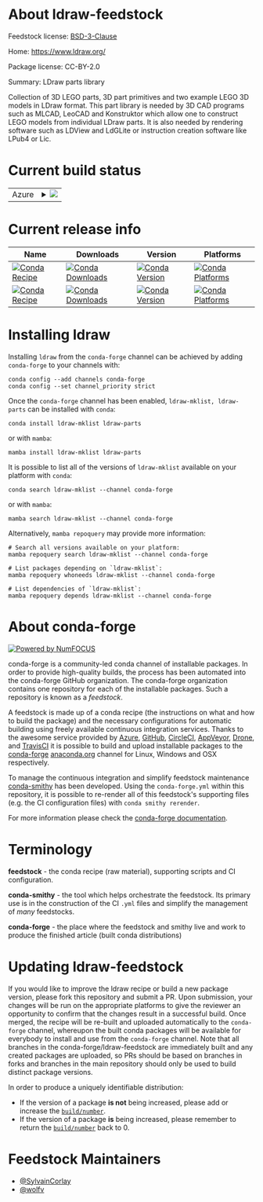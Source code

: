 About ldraw-feedstock
=====================

Feedstock license: [BSD-3-Clause](https://github.com/conda-forge/ldraw-feedstock/blob/main/LICENSE.txt)

Home: https://www.ldraw.org/

Package license: CC-BY-2.0

Summary: LDraw parts library

Collection of 3D LEGO parts, 3D part primitives and two example LEGO 3D models
in LDraw format. This part library is needed by 3D CAD programs such as MLCAD,
LeoCAD and Konstruktor which allow one to construct LEGO models from
individual LDraw parts. It is also needed by rendering software such as LDView
and LdGLite or instruction creation software like LPub4 or Lic.


Current build status
====================


<table>
    
  <tr>
    <td>Azure</td>
    <td>
      <details>
        <summary>
          <a href="https://dev.azure.com/conda-forge/feedstock-builds/_build/latest?definitionId=7890&branchName=main">
            <img src="https://dev.azure.com/conda-forge/feedstock-builds/_apis/build/status/ldraw-feedstock?branchName=main">
          </a>
        </summary>
        <table>
          <thead><tr><th>Variant</th><th>Status</th></tr></thead>
          <tbody><tr>
              <td>linux_64</td>
              <td>
                <a href="https://dev.azure.com/conda-forge/feedstock-builds/_build/latest?definitionId=7890&branchName=main">
                  <img src="https://dev.azure.com/conda-forge/feedstock-builds/_apis/build/status/ldraw-feedstock?branchName=main&jobName=linux&configuration=linux%20linux_64_" alt="variant">
                </a>
              </td>
            </tr><tr>
              <td>osx_64</td>
              <td>
                <a href="https://dev.azure.com/conda-forge/feedstock-builds/_build/latest?definitionId=7890&branchName=main">
                  <img src="https://dev.azure.com/conda-forge/feedstock-builds/_apis/build/status/ldraw-feedstock?branchName=main&jobName=osx&configuration=osx%20osx_64_" alt="variant">
                </a>
              </td>
            </tr><tr>
              <td>win_64</td>
              <td>
                <a href="https://dev.azure.com/conda-forge/feedstock-builds/_build/latest?definitionId=7890&branchName=main">
                  <img src="https://dev.azure.com/conda-forge/feedstock-builds/_apis/build/status/ldraw-feedstock?branchName=main&jobName=win&configuration=win%20win_64_" alt="variant">
                </a>
              </td>
            </tr>
          </tbody>
        </table>
      </details>
    </td>
  </tr>
</table>

Current release info
====================

| Name | Downloads | Version | Platforms |
| --- | --- | --- | --- |
| [![Conda Recipe](https://img.shields.io/badge/recipe-ldraw--mklist-green.svg)](https://anaconda.org/conda-forge/ldraw-mklist) | [![Conda Downloads](https://img.shields.io/conda/dn/conda-forge/ldraw-mklist.svg)](https://anaconda.org/conda-forge/ldraw-mklist) | [![Conda Version](https://img.shields.io/conda/vn/conda-forge/ldraw-mklist.svg)](https://anaconda.org/conda-forge/ldraw-mklist) | [![Conda Platforms](https://img.shields.io/conda/pn/conda-forge/ldraw-mklist.svg)](https://anaconda.org/conda-forge/ldraw-mklist) |
| [![Conda Recipe](https://img.shields.io/badge/recipe-ldraw--parts-green.svg)](https://anaconda.org/conda-forge/ldraw-parts) | [![Conda Downloads](https://img.shields.io/conda/dn/conda-forge/ldraw-parts.svg)](https://anaconda.org/conda-forge/ldraw-parts) | [![Conda Version](https://img.shields.io/conda/vn/conda-forge/ldraw-parts.svg)](https://anaconda.org/conda-forge/ldraw-parts) | [![Conda Platforms](https://img.shields.io/conda/pn/conda-forge/ldraw-parts.svg)](https://anaconda.org/conda-forge/ldraw-parts) |

Installing ldraw
================

Installing `ldraw` from the `conda-forge` channel can be achieved by adding `conda-forge` to your channels with:

```
conda config --add channels conda-forge
conda config --set channel_priority strict
```

Once the `conda-forge` channel has been enabled, `ldraw-mklist, ldraw-parts` can be installed with `conda`:

```
conda install ldraw-mklist ldraw-parts
```

or with `mamba`:

```
mamba install ldraw-mklist ldraw-parts
```

It is possible to list all of the versions of `ldraw-mklist` available on your platform with `conda`:

```
conda search ldraw-mklist --channel conda-forge
```

or with `mamba`:

```
mamba search ldraw-mklist --channel conda-forge
```

Alternatively, `mamba repoquery` may provide more information:

```
# Search all versions available on your platform:
mamba repoquery search ldraw-mklist --channel conda-forge

# List packages depending on `ldraw-mklist`:
mamba repoquery whoneeds ldraw-mklist --channel conda-forge

# List dependencies of `ldraw-mklist`:
mamba repoquery depends ldraw-mklist --channel conda-forge
```


About conda-forge
=================

[![Powered by
NumFOCUS](https://img.shields.io/badge/powered%20by-NumFOCUS-orange.svg?style=flat&colorA=E1523D&colorB=007D8A)](https://numfocus.org)

conda-forge is a community-led conda channel of installable packages.
In order to provide high-quality builds, the process has been automated into the
conda-forge GitHub organization. The conda-forge organization contains one repository
for each of the installable packages. Such a repository is known as a *feedstock*.

A feedstock is made up of a conda recipe (the instructions on what and how to build
the package) and the necessary configurations for automatic building using freely
available continuous integration services. Thanks to the awesome service provided by
[Azure](https://azure.microsoft.com/en-us/services/devops/), [GitHub](https://github.com/),
[CircleCI](https://circleci.com/), [AppVeyor](https://www.appveyor.com/),
[Drone](https://cloud.drone.io/welcome), and [TravisCI](https://travis-ci.com/)
it is possible to build and upload installable packages to the
[conda-forge](https://anaconda.org/conda-forge) [anaconda.org](https://anaconda.org/)
channel for Linux, Windows and OSX respectively.

To manage the continuous integration and simplify feedstock maintenance
[conda-smithy](https://github.com/conda-forge/conda-smithy) has been developed.
Using the ``conda-forge.yml`` within this repository, it is possible to re-render all of
this feedstock's supporting files (e.g. the CI configuration files) with ``conda smithy rerender``.

For more information please check the [conda-forge documentation](https://conda-forge.org/docs/).

Terminology
===========

**feedstock** - the conda recipe (raw material), supporting scripts and CI configuration.

**conda-smithy** - the tool which helps orchestrate the feedstock.
                   Its primary use is in the construction of the CI ``.yml`` files
                   and simplify the management of *many* feedstocks.

**conda-forge** - the place where the feedstock and smithy live and work to
                  produce the finished article (built conda distributions)


Updating ldraw-feedstock
========================

If you would like to improve the ldraw recipe or build a new
package version, please fork this repository and submit a PR. Upon submission,
your changes will be run on the appropriate platforms to give the reviewer an
opportunity to confirm that the changes result in a successful build. Once
merged, the recipe will be re-built and uploaded automatically to the
`conda-forge` channel, whereupon the built conda packages will be available for
everybody to install and use from the `conda-forge` channel.
Note that all branches in the conda-forge/ldraw-feedstock are
immediately built and any created packages are uploaded, so PRs should be based
on branches in forks and branches in the main repository should only be used to
build distinct package versions.

In order to produce a uniquely identifiable distribution:
 * If the version of a package **is not** being increased, please add or increase
   the [``build/number``](https://docs.conda.io/projects/conda-build/en/latest/resources/define-metadata.html#build-number-and-string).
 * If the version of a package **is** being increased, please remember to return
   the [``build/number``](https://docs.conda.io/projects/conda-build/en/latest/resources/define-metadata.html#build-number-and-string)
   back to 0.

Feedstock Maintainers
=====================

* [@SylvainCorlay](https://github.com/SylvainCorlay/)
* [@wolfv](https://github.com/wolfv/)

